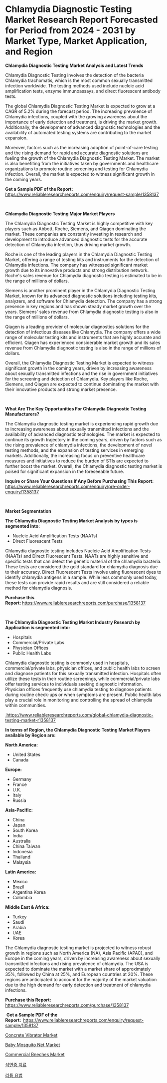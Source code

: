 <p><h1>Chlamydia Diagnostic Testing Market Research Report Forecasted for Period from 2024 -  2031 by Market Type, Market Application, and Region</h1></p><p><strong>Chlamydia Diagnostic Testing Market Analysis and Latest Trends</strong></p>
<p><p>Chlamydia Diagnostic Testing involves the detection of the bacteria Chlamydia trachomatis, which is the most common sexually transmitted infection worldwide. The testing methods used include nucleic acid amplification tests, enzyme immunoassays, and direct fluorescent antibody tests.</p><p>The global Chlamydia Diagnostic Testing Market is expected to grow at a CAGR of 5.2% during the forecast period. The increasing prevalence of Chlamydia infections, coupled with the growing awareness about the importance of early detection and treatment, is driving the market growth. Additionally, the development of advanced diagnostic technologies and the availability of automated testing systems are contributing to the market expansion.</p><p>Moreover, factors such as the increasing adoption of point-of-care testing and the rising demand for rapid and accurate diagnostic solutions are fueling the growth of the Chlamydia Diagnostic Testing Market. The market is also benefiting from the initiatives taken by governments and healthcare organizations to promote routine screening and testing for Chlamydia infection. Overall, the market is expected to witness significant growth in the coming years.</p></p>
<p><strong>Get a Sample PDF of the Report:&nbsp;</strong> <a href="https://www.reliableresearchreports.com/enquiry/request-sample/1358137">https://www.reliableresearchreports.com/enquiry/request-sample/1358137</a></p>
<p>&nbsp;</p>
<p><strong>Chlamydia Diagnostic Testing Major Market Players</strong></p>
<p><p>The Chlamydia Diagnostic Testing Market is highly competitive with key players such as Abbott, Roche, Siemens, and Qiagen dominating the market. These companies are constantly investing in research and development to introduce advanced diagnostic tests for the accurate detection of Chlamydia infection, thus driving market growth.</p><p>Roche is one of the leading players in the Chlamydia Diagnostic Testing Market, offering a range of testing kits and instruments for the detection of Chlamydia infections. The company has witnessed significant market growth due to its innovative products and strong distribution network. Roche's sales revenue for Chlamydia diagnostic testing is estimated to be in the range of millions of dollars.</p><p>Siemens is another prominent player in the Chlamydia Diagnostic Testing Market, known for its advanced diagnostic solutions including testing kits, analyzers, and software for Chlamydia detection. The company has a strong presence in key regions and has shown steady market growth over the years. Siemens' sales revenue from Chlamydia diagnostic testing is also in the range of millions of dollars.</p><p>Qiagen is a leading provider of molecular diagnostics solutions for the detection of infectious diseases like Chlamydia. The company offers a wide range of molecular testing kits and instruments that are highly accurate and efficient. Qiagen has experienced considerable market growth and its sales revenue from Chlamydia diagnostic testing is also in the range of millions of dollars.</p><p>Overall, the Chlamydia Diagnostic Testing Market is expected to witness significant growth in the coming years, driven by increasing awareness about sexually transmitted infections and the rise in government initiatives for the screening and detection of Chlamydia. Key players like Roche, Siemens, and Qiagen are expected to continue dominating the market with their innovative products and strong market presence.</p></p>
<p>&nbsp;</p>
<p><strong>What Are The Key Opportunities For Chlamydia Diagnostic Testing Manufacturers?</strong></p>
<p><p>The Chlamydia diagnostic testing market is experiencing rapid growth due to increasing awareness about sexually transmitted infections and the availability of advanced diagnostic technologies. The market is expected to continue its growth trajectory in the coming years, driven by factors such as the rising prevalence of chlamydia infections, the development of novel testing methods, and the expansion of testing services in emerging markets. Additionally, the increasing focus on preventive healthcare measures and initiatives to reduce the burden of STIs are expected to further boost the market. Overall, the Chlamydia diagnostic testing market is poised for significant expansion in the foreseeable future.</p></p>
<p><strong>Inquire or Share Your Questions If Any Before Purchasing This Report:</strong> <a href="https://www.reliableresearchreports.com/enquiry/pre-order-enquiry/1358137">https://www.reliableresearchreports.com/enquiry/pre-order-enquiry/1358137</a></p>
<p>&nbsp;</p>
<p><strong>Market Segmentation</strong></p>
<p><strong>The Chlamydia Diagnostic Testing Market Analysis by types is segmented into:</strong></p>
<p><ul><li>Nucleic Acid Amplification Tests (NAATs)</li><li>Direct Fluorescent Tests</li></ul></p>
<p><p>Chlamydia diagnostic testing includes Nucleic Acid Amplification Tests (NAATs) and Direct Fluorescent Tests. NAATs are highly sensitive and specific tests that can detect the genetic material of the chlamydia bacteria. These tests are considered the gold standard for chlamydia diagnosis due to their accuracy. Direct Fluorescent Tests involve using fluorescent dyes to identify chlamydia antigens in a sample. While less commonly used today, these tests can provide rapid results and are still considered a reliable method for chlamydia diagnosis.</p></p>
<p><strong>Purchase this Report:&nbsp;</strong><a href="https://www.reliableresearchreports.com/purchase/1358137">https://www.reliableresearchreports.com/purchase/1358137</a></p>
<p>&nbsp;</p>
<p><strong>The Chlamydia Diagnostic Testing Market Industry Research by Application is segmented into:</strong></p>
<p><ul><li>Hospitals</li><li>Commercial/Private Labs</li><li>Physician Offices</li><li>Public Health Labs</li></ul></p>
<p><p>Chlamydia diagnostic testing is commonly used in hospitals, commercial/private labs, physician offices, and public health labs to screen and diagnose patients for this sexually transmitted infection. Hospitals often utilize these tests in their routine screenings, while commercial/private labs offer testing services to individuals seeking diagnostic information. Physician offices frequently use chlamydia testing to diagnose patients during routine check-ups or when symptoms are present. Public health labs play a crucial role in monitoring and controlling the spread of chlamydia within communities.</p></p>
<p><a href="https://www.reliableresearchreports.com/global-chlamydia-diagnostic-testing-market-r1358137">&nbsp;https://www.reliableresearchreports.com/global-chlamydia-diagnostic-testing-market-r1358137</a></p>
<p><strong>In terms of Region, the Chlamydia Diagnostic Testing Market Players available by Region are:</strong></p>
<p>
    <p> <strong> North America: </strong>
        <ul>
            <li>United States</li>
            <li>Canada</li>
        </ul>
        </p> 
    <p> <strong> Europe: </strong>
        <ul>
            <li>Germany</li>
            <li>France</li>
            <li>U.K.</li>
            <li>Italy</li>
            <li>Russia</li>
        </ul>
        </p> 
    <p> <strong> Asia-Pacific: </strong>
        <ul>
            <li>China</li>
            <li>Japan</li>
            <li>South Korea</li>
            <li>India</li>
            <li>Australia</li>
            <li>China Taiwan</li>
            <li>Indonesia</li>
            <li>Thailand</li>
            <li>Malaysia</li>
        </ul>
        </p> 
    <p> <strong> Latin America: </strong>
        <ul>
            <li>Mexico</li>
            <li>Brazil</li>
            <li>Argentina Korea</li>
            <li>Colombia</li>
        </ul>
        </p> 
    <p> <strong> Middle East & Africa: </strong>
        <ul>
            <li>Turkey</li>
            <li>Saudi</li>
            <li>Arabia</li>
            <li>UAE</li>
            <li>Korea</li>
        </ul>
    </p>
    </p>
<p><p>The Chlamydia diagnostic testing market is projected to witness robust growth in regions such as North America (NA), Asia Pacific (APAC), and Europe in the coming years, driven by increasing awareness about sexually transmitted infections and rising prevalence of chlamydia. The USA is expected to dominate the market with a market share of approximately 35%, followed by China at 25%, and European countries at 20%. These regions are anticipated to account for the majority of the market valuation due to the high demand for early detection and treatment of chlamydia infections.</p></p>
<p><strong>Purchase this Report: </strong><a href="https://www.reliableresearchreports.com/purchase/1358137">https://www.reliableresearchreports.com/purchase/1358137</a></p>
<p>&nbsp;<strong>Get a Sample PDF of the Report:&nbsp;&nbsp;</strong><a href="https://www.reliableresearchreports.com/enquiry/request-sample/1358137">https://www.reliableresearchreports.com/enquiry/request-sample/1358137</a></p>
<p><strong></strong></p>
<p><p><a href="https://github.com/mzurpwxu46/Market-Research-Report-List-1/blob/main/concrete-vibrator-market.md">Concrete Vibrator Market</a></p><p><a href="https://medium.com/@mdmasty/future-trends-in-global-baby-mosquito-net-market-market-insights-and-analysis-from-2024-to-2031-in-76cc82fb2675">Baby Mosquito Net Market</a></p><p><a href="https://medium.com/@stephaniewynterk145/commercial-bneches-market-size-share-analysis-growth-trends-forecast-2024-2031-788e7cd69817">Commercial Bneches Market</a></p><p><a href="https://github.com/RichardLueilwitz787/Market-Research-Report-List-3/blob/main/319845873073.md">석면증 치료</a></p><p><a href="https://github.com/kein8762/Market-Research-Report-List-3/blob/main/219365673074.md">리튬 요법</a></p></p>
